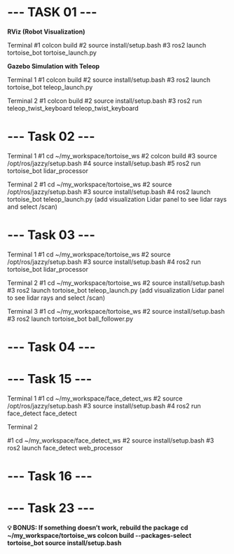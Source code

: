 # --- TASK 01 --- #

**RViz (Robot Visualization)**

Terminal
#1 colcon build
#2 source install/setup.bash
#3 ros2 launch tortoise_bot tortoise_launch.py

**Gazebo Simulation with Teleop**

Terminal 1
#1 colcon build
#2 source install/setup.bash
#3 ros2 launch tortoise_bot teleop_launch.py

Terminal 2
#1 colcon build
#2 source install/setup.bash
#3 ros2 run teleop_twist_keyboard teleop_twist_keyboard

# --- Task 02 --- #

Terminal 1
#1 cd ~/my_workspace/tortoise_ws
#2 colcon build
#3 source /opt/ros/jazzy/setup.bash
#4 source install/setup.bash
#5 ros2 run tortoise_bot lidar_processor

Terminal 2
#1 cd ~/my_workspace/tortoise_ws
#2 source /opt/ros/jazzy/setup.bash
#3 source install/setup.bash
#4 ros2 launch tortoise_bot teleop_launch.py
    (add visualization Lidar panel to see lidar rays and select /scan)

# --- Task 03 --- #

Terminal 1
#1 cd ~/my_workspace/tortoise_ws
#2 source /opt/ros/jazzy/setup.bash
#3 source install/setup.bash
#4 ros2 run tortoise_bot lidar_processor

Terminal 2
#1 cd ~/my_workspace/tortoise_ws
#2 source install/setup.bash
#3 ros2 launch tortoise_bot teleop_launch.py
	(add visualization Lidar panel to see lidar rays and select /scan)
 
Terminal 3
#1 cd ~/my_workspace/tortoise_ws
#2 source install/setup.bash
#3 ros2 launch tortoise_bot ball_follower.py

# --- Task 04 --- #

# --- Task 15 --- #

Terminal 1
#1 cd ~/my_workspace/face_detect_ws
#2 source /opt/ros/jazzy/setup.bash
#3 source install/setup.bash
#4 ros2 run face_detect face_detect

Terminal 2

#1 cd ~/my_workspace/face_detect_ws
#2 source install/setup.bash
#3 ros2 launch face_detect web_processor

# --- Task 16 --- #

# --- Task 23 --- #

**💡 BONUS: If something doesn’t work, rebuild the package
cd ~/my_workspace/tortoise_ws
colcon build --packages-select tortoise_bot
source install/setup.bash**

